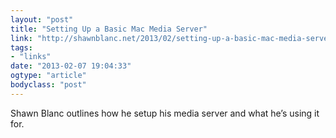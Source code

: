 ```yaml
---
layout: "post"
title: "Setting Up a Basic Mac Media Server"
link: "http://shawnblanc.net/2013/02/setting-up-a-basic-mac-media-server/"
tags: 
- "links"
date: "2013-02-07 19:04:33"
ogtype: "article"
bodyclass: "post"
---
```


Shawn Blanc outlines how he setup his media server and what he’s using it for.